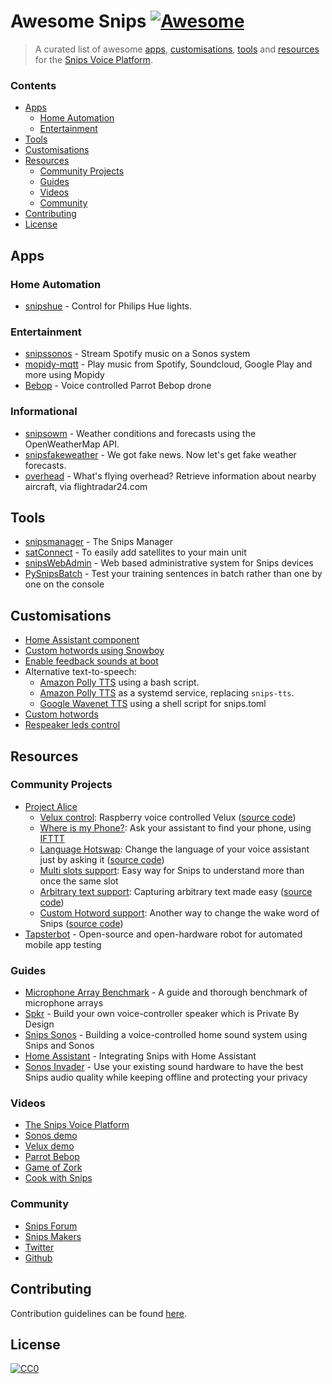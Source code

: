 # Awesome Snips [![Awesome](https://cdn.rawgit.com/sindresorhus/awesome/d7305f38d29fed78fa85652e3a63e154dd8e8829/media/badge.svg)](https://github.com/sindresorhus/awesome)

> A curated list of awesome [apps](#apps), [customisations](#customisations), [tools](#tools) and [resources](#resources) for the [Snips Voice Platform](https://www.snips.ai/).

### Contents

- [Apps](#apps)
  - [Home Automation](#home-automation)
  - [Entertainment](#entertainment)
- [Tools](#tools)
- [Customisations](#customisations)
- [Resources](#resources)
  - [Community Projects](#community-projects)
  - [Guides](#guides)
  - [Videos](#videos)
  - [Community](#community)
- [Contributing](#contributing)
- [License](#license)

## Apps

### Home Automation

- [snipshue](https://github.com/snipsco/snips-skill-hue) - Control for Philips Hue lights.

### Entertainment

- [snipssonos](https://github.com/snipsco/snips-skill-sonos) - Stream Spotify music on a Sonos system
- [mopidy-mqtt](https://github.com/acolytec3/mopidy-mqtt) - Play music from Spotify, Soundcloud, Google Play and more using Mopidy
- [Bebop](https://github.com/trancept/snips_bebop/) - Voice controlled Parrot Bebop drone

### Informational

- [snipsowm](https://github.com/snipsco/snips-skill-owm) - Weather conditions and forecasts using the OpenWeatherMap API.
- [snipsfakeweather](https://github.com/snipsco/snips-skill-fakeweather) - We got fake news. Now let's get fake weather forecasts.
- [overhead](https://github.com/hcooper/overhead) - What's flying overhead? Retrieve information about nearby aircraft, via flightradar24.com

## Tools

- [snipsmanager](https://github.com/snipsco/snipsmanager) - The Snips Manager
- [satConnect](https://github.com/Psychokiller1888/satConnect) - To easily add satellites to your main unit
- [snipsWebAdmin](https://github.com/oziee/snipsWebAdmin) - Web based administrative system for Snips devices
- [PySnipsBatch](https://github.com/KiboOst/SNIPS-Tips/tree/master/pySnipsBatch) - Test your training sentences in batch rather than one by one on the console

## Customisations

- [Home Assistant component](https://home-assistant.io/components/snips/)
- [Custom hotwords using Snowboy](https://github.com/oziee/hotword)
- [Enable feedback sounds at boot](https://github.com/uchagani/snips-enable-sounds)
- Alternative text-to-speech:
  - [Amazon Polly TTS](https://github.com/tschmidty69/homeassistant-config/blob/master/snips/jarvis_says.sh) using a bash script.
  - [Amazon Polly TTS](https://github.com/hcooper/snips-tts-polly) as a systemd service, replacing `snips-tts`.
  - [Google Wavenet TTS](https://gist.github.com/Psychokiller1888/7c4783c645d0a580aa595e7823bf3da1) using a shell script for snips.toml
- [Custom hotwords](https://github.com/Psychokiller1888/snips-custom-hotword)
- [Respeaker leds control](https://github.com/Psychokiller1888/snipsLedControl)

## Resources

### Community Projects
- [Project Alice](https://laurentchervet.wordpress.com/category/project-alice/)
  - [Velux control](https://laurentchervet.wordpress.com/2018/02/11/project-alice-raspberry-voice-controlled-velux/): Raspberry voice controlled Velux ([source code](https://github.com/Psychokiller1888/snipsvelux))
  - [Where is my Phone?](https://laurentchervet.wordpress.com/2018/03/01/alice-wheres-my-phone/): Ask your assistant to find your phone, using [IFTTT](https://ifttt.com)
  - [Language Hotswap](https://laurentchervet.wordpress.com/2018/03/04/project-alice-language-hotswap/): Change the language of your voice assistant just by asking it ([source code](https://github.com/Psychokiller1888/snipslanghotswap))
  - [Multi slots support](https://laurentchervet.wordpress.com/2018/04/01/project-alice-multi-slots-support/): Easy way for Snips to understand more than once the same slot
  - [Arbitrary text support](https://laurentchervet.wordpress.com/2018/03/08/project-alice-arbitrary-text/): Capturing arbitrary text made easy ([source code](https://github.com/Psychokiller1888/SnipsArbitraryTextCapture))
  - [Custom Hotword support](https://laurentchervet.wordpress.com/2018/02/28/project-alice-born-from-the-ashes-of-jarvis/): Another way to change the wake word of Snips ([source code](https://github.com/Psychokiller1888/snips-custom-hotword))
- [Tapsterbot](https://github.com/pylapp/tapsterbot) - Open-source and open-hardware robot for automated mobile app testing

### Guides

- [Microphone Array Benchmark](https://medium.com/snips-ai/benchmarking-microphone-arrays-respeaker-conexant-microsemi-acuedge-matrix-creator-minidsp-950de8876fda) - A guide and thorough benchmark of microphone arrays
- [Spkr](https://medium.com/snips-ai/how-to-build-a-voice-controlled-speaker-that-protects-your-privacy-ec6429a2c673) - Build your own voice-controller speaker which is Private By Design
- [Snips Sonos](https://medium.com/snips-ai/building-a-voice-controlled-home-sound-system-using-snips-and-sonos-2aaf16523ce9) - Building a voice-controlled home sound system using Snips and Sonos
- [Home Assistant](https://medium.com/snips-ai/integrating-snips-with-home-assistant-314723645c77) - Integrating Snips with Home Assistant
- [Sonos Invader](https://github.com/Psychokiller1888/SnipsSonosInvader) - Use your existing sound hardware to have the best Snips audio quality while keeping offline and protecting your privacy

### Videos

- [The Snips Voice Platform](https://vimeo.com/221451347)
- [Sonos demo](https://vimeo.com/237742054)
- [Velux demo](https://www.youtube.com/watch?v=ukkOLqcm2CY)
- [Parrot Bebop](https://www.youtube.com/watch?v=GNpz7S0B6Gs)
- [Game of Zork](https://www.youtube.com/watch?v=5RX4Dm9TmCY)
- [Cook with Snips](https://www.youtube.com/watch?v=xH_JE4mj9vI)

### Community

- [Snips Forum](https://forum.snips.ai)
- [Snips Makers](https://makers.snips.ai)
- [Twitter](https://twitter.com/snips)
- [Github](https://github.com/snipsco)

## Contributing

Contribution guidelines can be found [here](/CONTRIBUTING.md).

## License

[![CC0](http://mirrors.creativecommons.org/presskit/buttons/88x31/svg/cc-zero.svg)](https://creativecommons.org/publicdomain/zero/1.0/)
